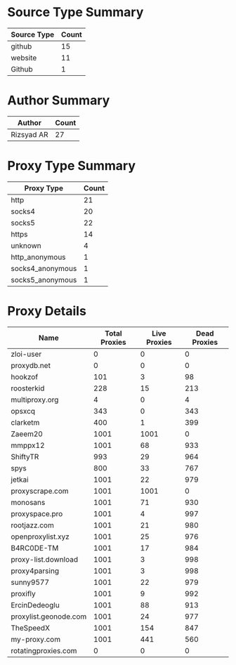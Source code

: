 # Source Type Summary

| Source Type | Count |
|-------------|-------|
| github | 15 |
| website | 11 |
| Github | 1 |


# Author Summary

| Author | Count |
|--------|-------|
| Rizsyad AR | 27 |


# Proxy Type Summary

| Proxy Type | Count |
|------------|-------|
| http | 21 |
| socks4 | 20 |
| socks5 | 22 |
| https | 14 |
| unknown | 4 |
| http_anonymous | 1 |
| socks4_anonymous | 1 |
| socks5_anonymous | 1 |


# Proxy Details

| Name | Total Proxies | Live Proxies | Dead Proxies |
|------|---------------|--------------|---------------|
| zloi-user | 0 | 0 | 0 |
| proxydb.net | 0 | 0 | 0 |
| hookzof | 101 | 3 | 98 |
| roosterkid | 228 | 15 | 213 |
| multiproxy.org | 4 | 0 | 4 |
| opsxcq | 343 | 0 | 343 |
| clarketm | 400 | 1 | 399 |
| Zaeem20 | 1001 | 1001 | 0 |
| mmppx12 | 1001 | 68 | 933 |
| ShiftyTR | 993 | 29 | 964 |
| spys | 800 | 33 | 767 |
| jetkai | 1001 | 22 | 979 |
| proxyscrape.com | 1001 | 1001 | 0 |
| monosans | 1001 | 71 | 930 |
| proxyspace.pro | 1001 | 4 | 997 |
| rootjazz.com | 1001 | 21 | 980 |
| openproxylist.xyz | 1001 | 25 | 976 |
| B4RC0DE-TM | 1001 | 17 | 984 |
| proxy-list.download | 1001 | 3 | 998 |
| proxy4parsing | 1001 | 3 | 998 |
| sunny9577 | 1001 | 22 | 979 |
| proxifly | 1001 | 9 | 992 |
| ErcinDedeoglu | 1001 | 88 | 913 |
| proxylist.geonode.com | 1001 | 24 | 977 |
| TheSpeedX | 1001 | 154 | 847 |
| my-proxy.com | 1001 | 441 | 560 |
| rotatingproxies.com | 0 | 0 | 0 |
